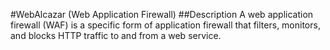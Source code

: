 #WebAlcazar (Web Application Firewall)
##Description
A web application firewall (WAF) is a specific form of application firewall that filters, monitors, and blocks HTTP traffic to and from a web service.
